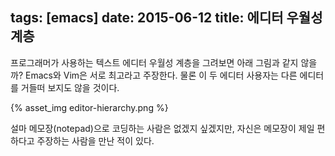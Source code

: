 tags: [emacs]
date: 2015-06-12
title: 에디터 우월성 계층
---
프로그래머가 사용하는 텍스트 에디터 우월성 계층을 그려보면 아래 그림과 같지 않을까? Emacs와 Vim은 서로 최고라고 주장한다. 물론 이 두 에디터 사용자는 다른 에디터를 거들떠 보지도 않을 것이다.<!--more-->

{% asset_img editor-hierarchy.png %}

설마 메모장(notepad)으로 코딩하는 사람은 없겠지 싶겠지만, 자신은 메모장이 제일 편하다고 주장하는 사람을 만난 적이 있다.

